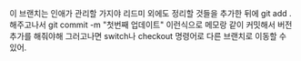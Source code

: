 이 브랜치는 인애가 관리할 가지야
리드미 외에도 정리할 것들을 추가한 뒤에
git add . 해주고나서
git commit -m "첫번째 업데이트" 이런식으로
메모랑 같이 커밋해서 버전추가를 해줘야해
그러고나면 switch나 checkout 명령어로 다른 브랜치로 이동할 수 있어.
